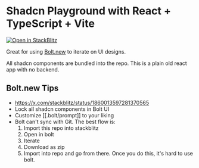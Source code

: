 # Shadcn Playground with React + TypeScript + Vite

[![Open in StackBlitz](https://developer.stackblitz.com/img/open_in_stackblitz.svg)](https://stackblitz.com/github/iloveitaly/shadcn-react-playground)

Great for using [Bolt.new](https://bolt.new) to iterate on UI designs.

All shadcn components are bundled into the repo. This is a plain old react app with no backend.

## Bolt.new Tips

* https://x.com/stackblitz/status/1860013597281370565
* Lock all shadcn components in Bolt UI
* Customize [[.bolt/prompt]] to your liking
* Bolt can't sync with Git. The best flow is:
  1. Import this repo into stackblitz
  2. Open in bolt
  3. Iterate
  4. Download as zip
  5. Import into repo and go from there. Once you do this, it's hard to use bolt.

